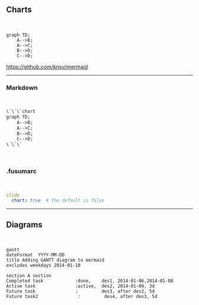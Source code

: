 <!-- sectionTitle: Charts -->

## Charts

<br />

```chart
graph TD;
    A-->B;
    A-->C;
    B-->D;
    C-->D;
```

https://github.com/knsv/mermaid

---

### Markdown

<br />

```txt
\`\`\`chart
graph TD;
    A-->B;
    A-->C;
    B-->D;
    C-->D;
\`\`\`
```

<br />

### .fusumarc

<br />

```yml
slide
  chart: true  # the default is false
```

---

## Diagrams

<br />

```chart
gantt
dateFormat  YYYY-MM-DD
title Adding GANTT diagram to mermaid
excludes weekdays 2014-01-10

section A section
Completed task            :done,    des1, 2014-01-06,2014-01-08
Active task               :active,  des2, 2014-01-09, 3d
Future task               :         des3, after des2, 5d
Future task2               :         des4, after des3, 5d
```
